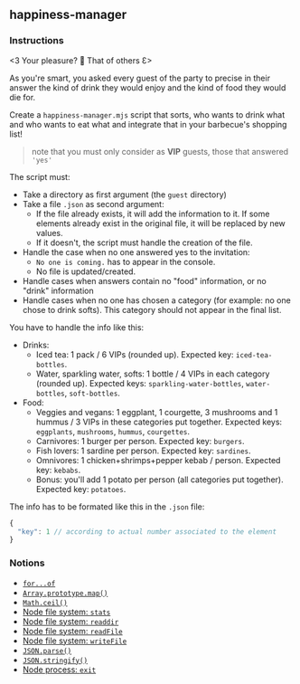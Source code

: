 ## happiness-manager

### Instructions

<3 Your pleasure? 💖 That of others Ɛ>

As you're smart, you asked every guest of the party to precise in their answer
the kind of drink they would enjoy and the kind of food they would die for.

Create a `happiness-manager.mjs` script that sorts, who wants to drink what and
who wants to eat what and integrate that in your barbecue's shopping list!

> note that you must only consider as **VIP** guests, those that answered `'yes'`

The script must:

- Take a directory as first argument (the `guest` directory)
- Take a file `.json` as second argument:
  - If the file already exists, it will add the information to it. If some elements already exist in the original file, it will be replaced by new values.
  - If it doesn't, the script must handle the creation of the file.
- Handle the case when no one answered yes to the invitation:
  - `No one is coming.` has to appear in the console.
  - No file is updated/created.
- Handle cases when answers contain no "food" information, or no "drink"
  information
- Handle cases when no one has chosen a category (for example: no one chose to
  drink softs). This category should not appear in the final list.

You have to handle the info like this:

- Drinks:
  - Iced tea: 1 pack / 6 VIPs (rounded up). Expected key: `iced-tea-bottles`.
  - Water, sparkling water, softs: 1 bottle / 4 VIPs in each category (rounded up).
    Expected keys: `sparkling-water-bottles`, `water-bottles`, `soft-bottles`.
- Food:
  - Veggies and vegans: 1 eggplant, 1 courgette, 3 mushrooms and 1 hummus / 3
    VIPs in these categories put together. Expected keys: `eggplants`,
    `mushrooms`, `hummus`, `courgettes`.
  - Carnivores: 1 burger per person. Expected key: `burgers`.
  - Fish lovers: 1 sardine per person. Expected key: `sardines`.
  - Omnivores: 1 chicken+shrimps+pepper kebab / person. Expected key: `kebabs`.
  - Bonus: you'll add 1 potato per person (all categories put together).
    Expected key: `potatoes`.

The info has to be formated like this in the `.json` file:

```js
{
  "key": 1 // according to actual number associated to the element
}
```

### Notions

- [`for...of`](https://developer.mozilla.org/en-US/docs/Web/JavaScript/Reference/Statements/for...of)
- [`Array.prototype.map()`](https://developer.mozilla.org/en-US/docs/Web/JavaScript/Reference/Global_Objects/Array/Map)
- [`Math.ceil()`](https://developer.mozilla.org/en-US/docs/Web/JavaScript/Reference/Global_Objects/Math/ceil)
- [Node file system: `stats`](https://nodejs.org/api/fs.html#fs_fspromises_stat_path_options)
- [Node file system: `readdir`](https://nodejs.org/api/fs.html#fs_fspromises_readdir_path_options)
- [Node file system: `readFile`](https://nodejs.org/api/fs.html#fs_fspromises_readfile_path_options)
- [Node file system: `writeFile`](https://nodejs.org/api/fs.html#fs_fspromises_writefile_file_data_options)
- [`JSON.parse()`](https://developer.mozilla.org/en-US/docs/Web/JavaScript/Reference/Global_Objects/JSON/parse)
- [`JSON.stringify()`](https://developer.mozilla.org/en-US/docs/Web/JavaScript/Reference/Global_Objects/JSON/stringify)
- [Node process: `exit`](https://nodejs.org/api/process.html#process_process_exit_code)
